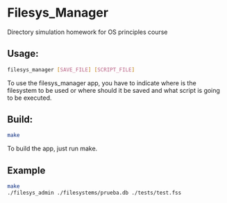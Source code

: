 # Filesys_Manager


Directory simulation homework for OS principles course 

## Usage: 

```bash
filesys_manager [SAVE_FILE] [SCRIPT_FILE]
```
To use the filesys_manager app, you have to indicate where is the filesystem to be used or where should it be saved and what script is going to be executed.

## Build:
```bash
make
```
To build the app, just run make.

## Example
```bash
make
./filesys_admin ./filesystems/prueba.db ./tests/test.fss
```